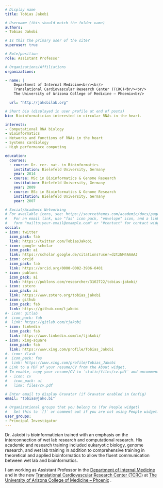 ```yaml
---
# Display name
title: Tobias Jakobi

# Username (this should match the folder name)
authors:
- Tobias Jakobi

# Is this the primary user of the site?
superuser: true

# Role/position
role: Assistant Professor

# Organizations/Affiliations
organizations:

- name: | 
    Department of Internal Medicine<br/><br/>
    Translational Cardiovascular Research Center (TCRC)<br/><br/>
    The University of Arizona College of Medicine – Phoenix<br/>

  url: "http://jakobilab.org"

# Short bio (displayed in user profile at end of posts)
bio: Bioinformatician interested in circular RNAs in the heart.

interests:
- Computational RNA biology
- Bioinformatics
- Networks and functions of RNAs in the heart
- Systems cardiology
- High performance computing

education:
  courses:
  - course: Dr. rer. nat. in Bioinformatics
    institution: Bielefeld University, Germany
    year: 2014
  - course: MSc in Bioinformatics & Genome Research
    institution: Bielefeld University, Germany
    year: 2009
  - course: BSc in Bioinformatics & Genome Research
    institution: Bielefeld University, Germany
    year: 2007

# Social/Academic Networking
# For available icons, see: https://sourcethemes.com/academic/docs/page-builder/#icons
#   For an email link, use "fas" icon pack, "envelope" icon, and a link in the
#   form "mailto:your-email@example.com" or "#contact" for contact widget.
social:
- icon: twitter
  icon_pack: fab
  link: https://twitter.com/TobiasJakobi
- icon: google-scholar
  icon_pack: ai
  link: https://scholar.google.de/citations?user=d2tzNM4AAAAJ
- icon: orcid
  icon_pack: fab
  link: https://orcid.org/0000-0002-3906-0401
- icon: publons
  icon_pack: ai
  link: https://publons.com/researcher/3102722/tobias-jakobi/
- icon: zotero
  icon_pack: ai
  link: https://www.zotero.org/tobias_jakobi
- icon: github
  icon_pack: fab
  link: https://github.com/tjakobi
#- icon: gitlab
#  icon_pack: fab
#  link: https://gitlab.com/tjakobi 
- icon: linkedin
  icon_pack: fab
  link: https://www.linkedin.com/in/tjakobi/
- icon: xing-square
  icon_pack: fab
  link: https://www.xing.com/profile/Tobias_Jakobi
#- icon: flask
#  icon_pack: fas
#  link: https://www.xing.com/profile/Tobias_Jakobi
# Link to a PDF of your resume/CV from the About widget.
# To enable, copy your resume/CV to `static/files/cv.pdf` and uncomment the lines below.
# - icon: cv
#   icon_pack: ai
#   link: files/cv.pdf

# Enter email to display Gravatar (if Gravatar enabled in Config)
email: "tobias@jako.bi"

# Organizational groups that you belong to (for People widget)
#   Set this to `[]` or comment out if you are not using People widget.
user_groups:
- Principal Investigator
---
```


Dr. Jakobi is bioinformatician trained with an emphasis on the interconnection 
of wet lab research and computational research. His academic and research 
training included eukaryotic biology, genome research, and wet lab training in addition
to comprehensive training in theoretical and applied bioinformatics to allow the
fluent communication between wet lab and bioinformatics.

I am working as Assistant Professor in the [Department of Internal Medicine](https://phoenixmed.arizona.edu/medicine) and in the new [Translational Cardiovascular Research Center (TCRC)](https://phoenixmed.arizona.edu/tcrc) at [The University of Arizona College of Medicine – Phoenix](https://phoenixmed.arizona.edu/)
.
